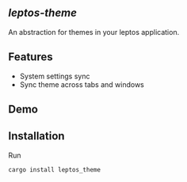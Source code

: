 ## *leptos-theme*
An abstraction for themes in your leptos application.

## Features
- System settings sync
- Sync theme across tabs and windows

## Demo


## Installation
Run
```shell
cargo install leptos_theme
```
